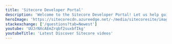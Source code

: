 ```yaml
---
title: 'Sitecore Developer Portal'
description: 'Welcome to the Sitecore Developer Portal! Let us help guide you to what you need today.'
heroImage: 'https://sitecorecdn.azureedge.net/-/media/sitecoresite/images/home/solutions/managed-cloud/managedcloud_heromediumvideo_dt.jpg'
stackexchange: ['/questions?tab=Newest']
youtube: 'UUJrNXcAEmZrqbf2suxbfIkg'
youtubeTitle: 'Latest Discover Sitecore videos'
---
```

